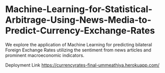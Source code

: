 # Machine-Learning-for-Statistical-Arbitrage-Using-News-Media-to-Predict-Currency-Exchange-Rates
We explore the application of Machine Learning for predicting bilateral Foreign Exchange Rates utilizing the sentiment from news articles and prominent macroeconomic indicators.

Deployment Link
https://currencyrates-final-ummeathiya.herokuapp.com/
